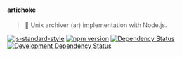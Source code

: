 #### artichoke
> :trident: Unix archiver (ar) implementation with Node.js.

[![js-standard-style](https://img.shields.io/badge/code%20style-standard-brightgreen.svg)](http://standardjs.com/)
[![npm version](https://badge.fury.io/js/artichoke.svg)](http://npmjs.com/package/artichoke)
[![Dependency Status](https://david-dm.org/stpettersens/artichoke.png?theme=shields.io)](https://david-dm.org/stpettersens/artichoke) [![Development Dependency Status](https://david-dm.org/stpettersens/artichoke/dev-status.png?theme=shields.io)](https://david-dm.org/stpettersens/artichoke#info=devDependencies)
